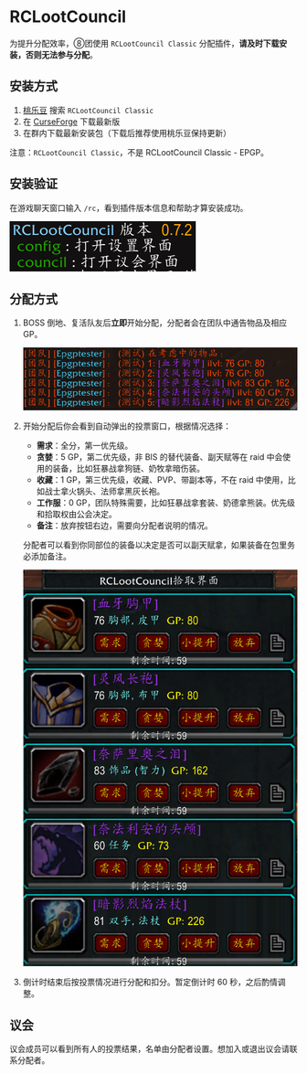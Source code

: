 # RCLootCouncil

为提升分配效率，⑧团使用 `RCLootCouncil Classic` 分配插件，**请及时下载安装，否则无法参与分配**。

## 安装方式

1. [桃乐豆](http://www.taoledou.com/) 搜索 `RCLootCouncil Classic`
2. 在 [CurseForge](https://www.curseforge.com/wow/addons/rclootcouncil-classic/files) 下载最新版
3. 在群内下载最新安装包（下载后推荐使用桃乐豆保持更新）

注意：`RCLootCouncil Classic`，不是 RCLootCouncil Classic - EPGP。

## 安装验证

在游戏聊天窗口输入 `/rc`，看到插件版本信息和帮助才算安装成功。

![](rclc_check.png)

## 分配方式

1. BOSS 倒地、复活队友后**立即**开始分配，分配者会在团队中通告物品及相应 GP。

   ![](rclc_announce.png)

2. 开始分配后你会看到自动弹出的投票窗口，根据情况选择：
   - **需求**：全分，第一优先级。
   - **贪婪**：5 GP，第二优先级，非 BIS 的替代装备、副天赋等在 raid 中会使用的装备，比如狂暴战拿狗链、奶牧拿暗伤装。
   - **收藏**：1 GP，第三优先级，收藏、PVP、带副本等，不在 raid 中使用，比如战士拿火锅头、法师拿黑灰长袍。
   - **工作服**：0 GP，团队特殊需要，比如狂暴战拿套装、奶德拿熊装。优先级和拾取权由公会决定。
   - **备注**：放弃按钮右边，需要向分配者说明的情况。

   分配者可以看到你同部位的装备以决定是否可以副天赋拿，如果装备在包里务必添加备注。

   ![](rclc_voting_frame.png)

3. 倒计时结束后按投票情况进行分配和扣分。暂定倒计时 60 秒，之后酌情调整。

## 议会

议会成员可以看到所有人的投票结果，名单由分配者设置。想加入或退出议会请联系分配者。

